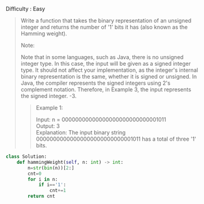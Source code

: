 Difficulty : Easy 

>Write a function that takes the binary representation of an unsigned integer and returns the number of '1' bits it has (also known as the Hamming weight).
>
>Note:
>
>Note that in some languages, such as Java, there is no unsigned integer type. In this case, the input will be given as a signed integer type. It should not affect your implementation, as the integer's internal binary representation is the same, whether it is signed or unsigned.
>In Java, the compiler represents the signed integers using 2's complement notation. Therefore, in Example 3, the input represents the signed integer. -3.
>
>>Example 1:  
>>  
>>Input: n = 00000000000000000000000000001011  
>>Output: 3  
>>Explanation: The input binary string 00000000000000000000000000001011 has a total of three '1' bits.  

```python
class Solution:
    def hammingWeight(self, n: int) -> int:
        n=str(bin(n))[2:]
        cnt=0
        for i in n:
            if i=='1':
                cnt+=1
        return cnt
```
